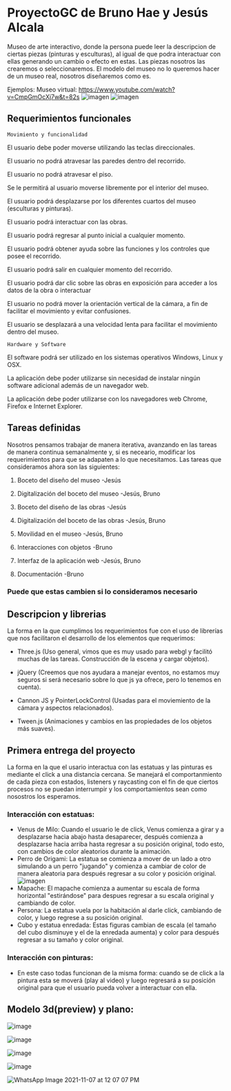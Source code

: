 # ProyectoGC de Bruno Hae y Jesús Alcala

Museo de arte interactivo, donde la persona puede leer la descripcion de ciertas piezas (pinturas y esculturas), al igual de que podra interactuar con ellas generando un cambio o efecto en estas. Las piezas nosotros las crearemos o seleccionaremos. El modelo del museo no lo queremos hacer de un museo real, nosotros diseñaremos como es.

Ejemplos:
Museo virtual: https://www.youtube.com/watch?v=CmpGmOcXj7w&t=82s
![imagen](https://user-images.githubusercontent.com/61795705/131900296-4ac3c656-46f6-4ab1-85a2-6578f7cb4f9c.png)
![imagen](https://user-images.githubusercontent.com/61795705/131900409-2005ad3c-b226-4908-ba6e-13c322a1d175.png)


## Requerimientos funcionales 

	Movimiento y funcionalidad
	
El usuario debe poder moverse utilizando las teclas direccionales.

El usuario no podrá atravesar las paredes dentro del recorrido.

El usuario no podrá atravesar el piso.

Se le permitirá al usuario moverse libremente por el interior del museo.

El usuario podrá desplazarse por los diferentes cuartos del museo (esculturas y pinturas).

El usuario podrá interactuar con las obras.

El usuario podrá regresar al punto inicial a cualquier momento.

El usuario podrá obtener ayuda sobre las funciones y los controles que posee el recorrido.

El usuario podrá salir en cualquier momento del recorrido.

El usuario podrá dar clic sobre las obras en exposición para acceder a los datos de la obra o interactuar

El usuario no podrá mover la orientación vertical de la cámara, a fin de facilitar el movimiento y evitar confusiones.

El usuario se desplazará a una velocidad lenta para facilitar el movimiento dentro del museo.

	Hardware y Software
	
El software podrá ser utilizado en los sistemas operativos Windows, Linux y OSX.

La aplicación debe poder utilizarse sin necesidad de instalar ningún software adicional además de un navegador web.

La aplicación debe poder utilizarse con los navegadores web Chrome, Firefox e Internet Explorer.



## Tareas definidas
Nosotros pensamos trabajar de manera iterativa, avanzando en las tareas de manera continua semanalmente y, si es neceario, modificar los requerimientos para que se adapaten a lo que necesitamos. Las tareas que consideramos ahora son las siguientes:

1. Boceto del diseño del museo -Jesús

2. Digitalización del boceto del museo -Jesús, Bruno

3. Boceto del diseño de las obras -Jesús

4. Digitalización del boceto de las obras -Jesús, Bruno

5. Movilidad en el museo -Jesús, Bruno

6. Interacciones con objetos -Bruno

7. Interfaz de la aplicación web -Jesús, Bruno

8. Documentación -Bruno

### Puede que estas cambien si lo consideramos necesario


## Descripcion y librerias

La forma en la que cumplimos los requerimientos fue con el uso de librerías que nos facilitaron el desarrollo de los elementos que requerimos:

* Three.js (Uso general, vimos que es muy usado para webgl y facilitó muchas de las tareas. Construcción de la escena y cargar objetos).

* jQuery (Creemos que nos ayudara a manejar eventos, no estamos muy seguros si será necesario sobre lo que js ya ofrece, pero lo tenemos en cuenta).

* Cannon JS y PointerLockControl (Usadas para el moviemiento de la cámara y aspectos relacionados).

* Tween.js (Animaciones y cambios en las propiedades de los objetos más suaves).



## Primera entrega del proyecto 

La forma en la que el usario interactua con las estatuas y las pinturas es mediante el click a una distancia cercana. Se manejará el comportanmiento de cada pieza con estados, listeners y raycasting con el fin de que ciertos procesos no se puedan interrumpir y los comportamientos sean como nosostros los esperamos.

### Interacción con estatuas:

* Venus de Milo: Cuando el usuario le de click, Venus comienza a girar y a desplazarse hacia abajo hasta desaparecer, después comienza a desplazarse hacia arriba hasta regresar a su posición original, todo esto, con cambios de color aleatorios durante la animación.
* Perro de Origami: La estatua se comienza a mover de un lado a otro simulando a un perro "jugando" y comienza a cambiar de color de manera aleatoria para después regresar a su color y posición original.
![imagen](https://user-images.githubusercontent.com/61795705/137788187-0fc5213c-f202-423e-984f-69b508a3c845.png)
* Mapache: El mapache comienza a aumentar su escala de forma horizontal "estirándose" para despues regresar a su escala original y cambiando de color.
* Persona: La estatua vuela por la habitación al darle click, cambiando de color, y luego regrese a su posición original. 
* Cubo y estatua enredada: Estas figuras cambian de escala (el tamaño del cubo disminuye y el de la enredada aumenta) y color para después regresar a su tamaño y color original.
### Interacción con pinturas:

* En este caso todas funcionan de la misma forma: cuando se de click a la pintura esta se moverá (play al video) y luego regresará a su posición original para que el usuario pueda volver a interactuar con ella.
	
## Modelo 3d(preview) y plano:

![image](https://user-images.githubusercontent.com/42380925/140802260-760024f2-c8bb-48f0-bb78-59d826145e12.png)

![image](https://user-images.githubusercontent.com/42380925/140802233-b1e5df60-fafb-4e1c-a1cb-86bce8558616.png)

![image](https://user-images.githubusercontent.com/42380925/140802213-45a6798a-b668-4dda-bffc-914c0192be5a.png)

![image](https://user-images.githubusercontent.com/42380925/140802192-b1bcfc3c-cec1-4865-a502-9e5ba27000d6.png)

![WhatsApp Image 2021-11-07 at 12 07 07 PM](https://user-images.githubusercontent.com/42380925/140802101-4061ae8a-b42f-4985-9ff2-a4ec84bb0561.jpeg)
